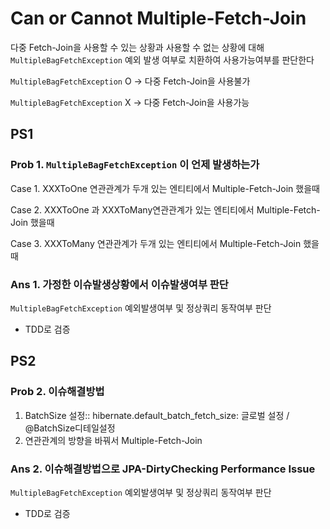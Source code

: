 # Can or Cannot Multiple-Fetch-Join

다중 Fetch-Join을 사용할 수 있는 상황과 사용할 수 없는 상황에 대해 `MultipleBagFetchException` 예외 발생 여부로 치환하여 사용가능여부를 판단한다

`MultipleBagFetchException` O → 다중 Fetch-Join을 사용불가

`MultipleBagFetchException` X → 다중 Fetch-Join을 사용가능

## PS1

### Prob 1. `MultipleBagFetchException` 이 언제 발생하는가

Case 1. XXXToOne 연관관계가 두개 있는 엔티티에서 Multiple-Fetch-Join 했을때

Case 2. XXXToOne 과 XXXToMany연관관계가 있는 엔티티에서 Multiple-Fetch-Join 했을때

Case 3. XXXToMany 연관관계가 두개 있는 엔티티에서 Multiple-Fetch-Join 했을때

### Ans 1. 가정한 이슈발생상황에서 이슈발생여부 판단

`MultipleBagFetchException` 예외발생여부 및 정상쿼리 동작여부 판단

- TDD로 검증

## PS2

### Prob 2. 이슈해결방법

1. BatchSize 설정:: hibernate.default_batch_fetch_size: 글로벌 설정 / @BatchSize디테일설정
2. 연관관계의 방향을 바꿔서 Multiple-Fetch-Join

### Ans 2. 이슈해결방법으로 JPA-DirtyChecking Performance Issue

`MultipleBagFetchException` 예외발생여부 및 정상쿼리 동작여부 판단

- TDD로 검증
